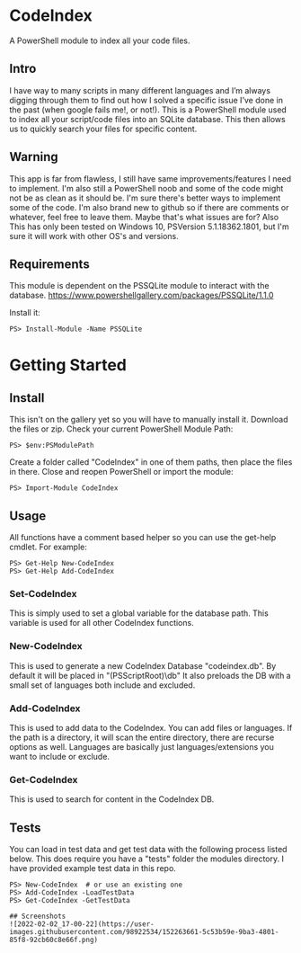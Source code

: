 # CodeIndex
A PowerShell module to index all your code files.

## Intro
I have way to many scripts in many different languages and I’m always digging through them to find out how I solved a specific issue I’ve done in the past (when google fails me!, or not!). This is a PowerShell module used to index all your script/code files into an SQLite database. This then allows us to quickly search your files for specific content. 

## Warning
This app is far from flawless, I still have same improvements/features I need to implement. I'm also still a PowerShell noob and some of the code might not be as clean as it should be. I'm sure there's better ways to implement some of the code. I'm also brand new to github so if there are comments or whatever, feel free to leave them. Maybe that's what issues are for? Also This has only been tested on Windows 10, PSVersion 5.1.18362.1801, but I'm sure it will work with other OS's and versions. 

## Requirements
This module is dependent on the PSSQLite module to interact with the database.
https://www.powershellgallery.com/packages/PSSQLite/1.1.0

Install it:
```
PS> Install-Module -Name PSSQLite
```


# Getting Started


## Install
This isn't on the gallery yet so you will have to manually install it. Download the files or zip. Check your current PowerShell Module Path: 
```
PS> $env:PSModulePath
```
Create a folder called "CodeIndex" in one of them paths, then place the files in there. Close and reopen PowerShell or import the module:
```
PS> Import-Module CodeIndex
```

## Usage
All functions have a comment based helper so you can use the get-help cmdlet. For example: 
```
PS> Get-Help New-CodeIndex
PS> Get-Help Add-CodeIndex
```

### Set-CodeIndex
This is simply used to set a global variable for the database path. This variable is used for all other CodeIndex functions. 

### New-CodeIndex
This is used to generate a new CodeIndex Database "codeindex.db". By default it will be placed in "$($PSScriptRoot)\db\"
It also preloads the DB with a small set of languages both include and excluded.

### Add-CodeIndex
This is used to add data to the CodeIndex. You can add files or languages. If the path is a directory, it will scan the entire directory, there are recurse options as well.
Languages are basically just languages/extensions you want to include or exclude. 

### Get-CodeIndex
This is used to search for content in the CodeIndex DB. 

## Tests
You can load in test data and get test data with the following process listed below. This does require you have a "tests" folder the modules directory. I have provided example
test data in this repo. 
```
PS> New-CodeIndex  # or use an existing one
PS> Add-CodeIndex -LoadTestData
PS> Get-CodeIndex -GetTestData

## Screenshots
![2022-02-02_17-00-22](https://user-images.githubusercontent.com/98922534/152263661-5c53b59e-9ba3-4801-85f8-92cb60c8e66f.png)
